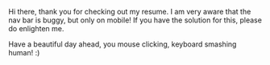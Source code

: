 Hi there, thank you for checking out my resume. 
I am very aware that the nav bar is buggy, but only on mobile! 
If you have the solution for this, please do enlighten me. 

Have a beautiful day ahead, you mouse clicking, keyboard smashing human! :)

